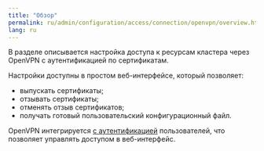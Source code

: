 ```yaml
---
title: "Обзор"
permalink: ru/admin/configuration/access/connection/openvpn/overview.html
lang: ru
---
```


В разделе описывается настройка доступа к ресурсам кластера через OpenVPN с аутентификацией по сертификатам.

Настройки доступны в простом веб-интерфейсе, который позволяет:

- выпускать сертификаты;
- отзывать сертификаты;
- отменять отзыв сертификатов;
- получать готовый пользовательский конфигурационный файл.

OpenVPN интегрируется [с аутентификацией](../../authentication/) пользователей, что позволяет управлять доступом в веб-интерфейс.
